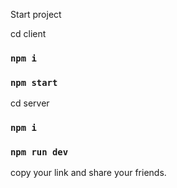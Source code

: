 Start project

cd client

### `npm i`

### `npm start`

cd server

### `npm i`

### `npm run dev`


copy your link and share your friends. 
